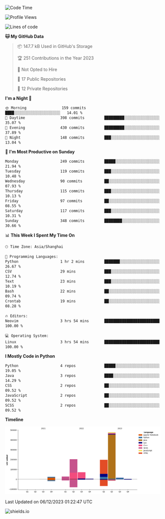 <!--START_SECTION:waka-->
![Code Time](http://img.shields.io/badge/Code%20Time-366%20hrs%2013%20mins-blue)

![Profile Views](http://img.shields.io/badge/Profile%20Views-0-blue)

![Lines of code](https://img.shields.io/badge/From%20Hello%20World%20I%27ve%20Written-1.0%20million%20lines%20of%20code-blue)

**🐱 My GitHub Data** 

> 📦 147.7 kB Used in GitHub's Storage 
 > 
> 🏆 251 Contributions in the Year 2023
 > 
> 🚫 Not Opted to Hire
 > 
> 📜 17 Public Repositories 
 > 
> 🔑 12 Private Repositories 
 > 
**I'm a Night 🦉** 

```text
🌞 Morning                159 commits         ████░░░░░░░░░░░░░░░░░░░░░   14.01 % 
🌆 Daytime                398 commits         █████████░░░░░░░░░░░░░░░░   35.07 % 
🌃 Evening                430 commits         █████████░░░░░░░░░░░░░░░░   37.89 % 
🌙 Night                  148 commits         ███░░░░░░░░░░░░░░░░░░░░░░   13.04 % 
```
📅 **I'm Most Productive on Sunday** 

```text
Monday                   249 commits         █████░░░░░░░░░░░░░░░░░░░░   21.94 % 
Tuesday                  119 commits         ███░░░░░░░░░░░░░░░░░░░░░░   10.48 % 
Wednesday                90 commits          ██░░░░░░░░░░░░░░░░░░░░░░░   07.93 % 
Thursday                 115 commits         ███░░░░░░░░░░░░░░░░░░░░░░   10.13 % 
Friday                   97 commits          ██░░░░░░░░░░░░░░░░░░░░░░░   08.55 % 
Saturday                 117 commits         ███░░░░░░░░░░░░░░░░░░░░░░   10.31 % 
Sunday                   348 commits         ████████░░░░░░░░░░░░░░░░░   30.66 % 
```


📊 **This Week I Spent My Time On** 

```text
🕑︎ Time Zone: Asia/Shanghai

💬 Programming Languages: 
Python                   1 hr 2 mins         ███████░░░░░░░░░░░░░░░░░░   26.67 % 
CSV                      29 mins             ███░░░░░░░░░░░░░░░░░░░░░░   12.74 % 
Text                     23 mins             ███░░░░░░░░░░░░░░░░░░░░░░   10.19 % 
Bash                     22 mins             ██░░░░░░░░░░░░░░░░░░░░░░░   09.74 % 
Crontab                  19 mins             ██░░░░░░░░░░░░░░░░░░░░░░░   08.28 % 

🔥 Editors: 
Neovim                   3 hrs 54 mins       █████████████████████████   100.00 % 

💻 Operating System: 
Linux                    3 hrs 54 mins       █████████████████████████   100.00 % 
```

**I Mostly Code in Python** 

```text
Python                   4 repos             █████░░░░░░░░░░░░░░░░░░░░   19.05 % 
Java                     3 repos             ████░░░░░░░░░░░░░░░░░░░░░   14.29 % 
CSS                      2 repos             ██░░░░░░░░░░░░░░░░░░░░░░░   09.52 % 
JavaScript               2 repos             ██░░░░░░░░░░░░░░░░░░░░░░░   09.52 % 
SCSS                     2 repos             ██░░░░░░░░░░░░░░░░░░░░░░░   09.52 % 
```



**Timeline**

![Lines of Code chart](https://raw.githubusercontent.com/kopp4/kopp4/main/assets/bar_graph.png)


 Last Updated on 06/12/2023 01:22:47 UTC
<!--END_SECTION:waka-->
![shields.io](https://img.shields.io/github/commit-activity/w/kopp4/kopp4?color=g&label=abusing%20bot&style=flat-square)
